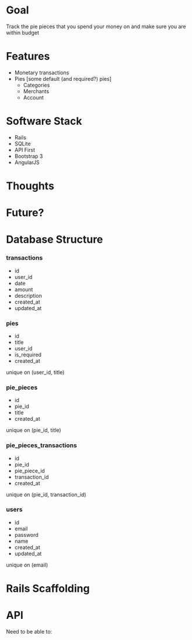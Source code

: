 # Goal

Track the pie pieces that you spend your money on and make sure you are within budget

# Features

  - Monetary transactions
  - Pies [some default (and required?) pies]
     - Categories
     - Merchants
     - Account

# Software Stack

  - Rails
  - SQLite
  - API First
  - Bootstrap 3
  - AngularJS

# Thoughts



# Future?



# Database Structure

### transactions

 - id
 - user_id
 - date
 - amount
 - description
 - created_at
 - updated_at

### pies

 - id
 - title
 - user_id
 - is_required
 - created_at

unique on (user_id, title)

### pie_pieces

 - id
 - pie_id
 - title
 - created_at

unique on (pie_id, title)

### pie_pieces_transactions

 - id
 - pie_id
 - pie_piece_id
 - transaction_id
 - created_at

unique on (pie_id, transaction_id)

### users

 - id
 - email
 - password
 - name
 - created_at
 - updated_at

unique on (email)

# Rails Scaffolding



# API

Need to be able to:
